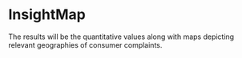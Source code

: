 # InsightMap
The results will be the quantitative values along with maps depicting relevant geographies of consumer complaints.
